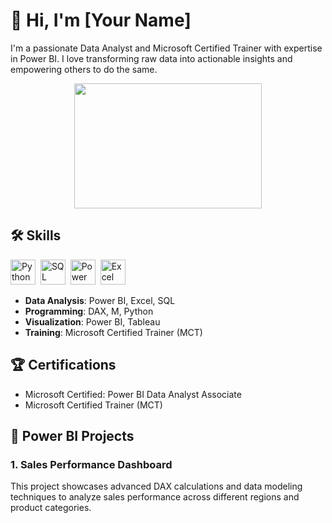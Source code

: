 # 👋 Hi, I'm [Your Name]

I'm a passionate Data Analyst and Microsoft Certified Trainer with expertise in Power BI. I love transforming raw data into actionable insights and empowering others to do the same.

<div align="center">
  <img src="https://media.giphy.com/media/3oKIPEqDGUULpEU0aQ/giphy.gif" width="300" height="200"/>
</div>

## 🛠️ Skills

<div>
  <img src="https://upload.wikimedia.org/wikipedia/commons/c/c3/Python-logo-notext.svg" title="Python" alt="Python" width="40" height="40"/>&nbsp;
  <img src="https://upload.wikimedia.org/wikipedia/commons/8/87/Sql_data_base_with_logo.png" title="SQL" alt="SQL" width="40" height="40"/>&nbsp;
  <img src="https://upload.wikimedia.org/wikipedia/commons/c/cf/New_Power_BI_Logo.svg" title="Power BI" alt="Power BI" width="40" height="40"/>&nbsp;
  <img src="https://upload.wikimedia.org/wikipedia/commons/3/34/Microsoft_Office_Excel_%282019%E2%80%93present%29.svg" title="Excel" alt="Excel" width="40" height="40"/>&nbsp;
</div>

- **Data Analysis**: Power BI, Excel, SQL
- **Programming**: DAX, M, Python
- **Visualization**: Power BI, Tableau
- **Training**: Microsoft Certified Trainer (MCT)

## 🏆 Certifications

- Microsoft Certified: Power BI Data Analyst Associate
- Microsoft Certified Trainer (MCT)

## 🚀 Power BI Projects

### 1. Sales Performance Dashboard

This project showcases advanced DAX calculations and data modeling techniques to analyze sales performance across different regions and product categories.

